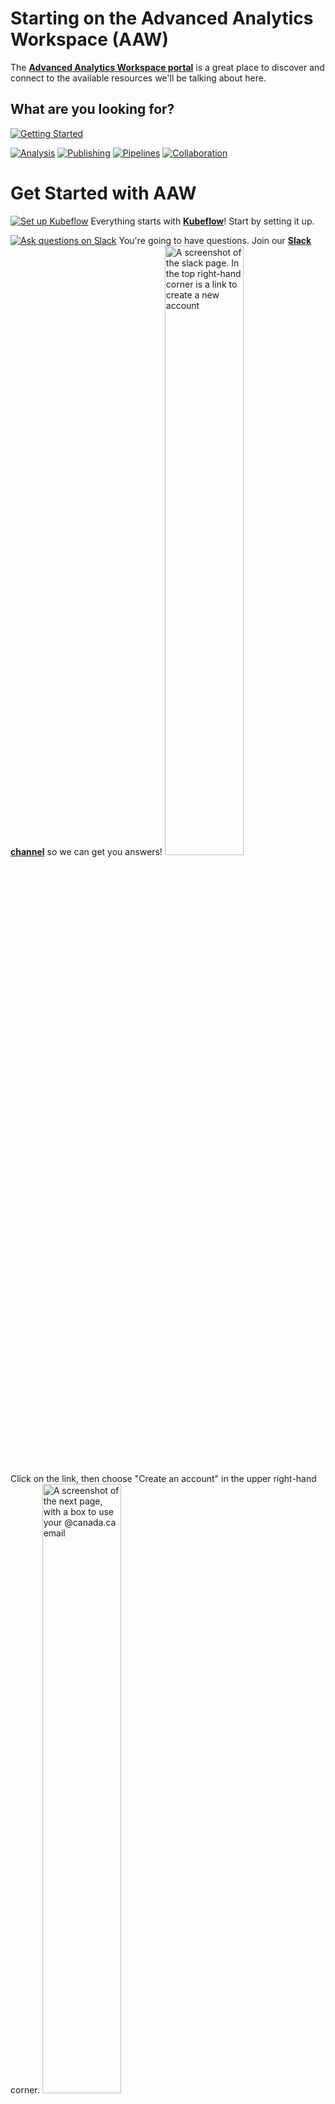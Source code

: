 # Starting on the Advanced Analytics Workspace (AAW)

The
**[Advanced Analytics Workspace portal](https://portal.covid.cloud.statcan.ca)**
is a great place to discover and connect to the available resources we'll be
talking about here.

## What are you looking for?
[![Getting Started](images/GettingStarted.PNG)](#get-started-with-aaw)


[![Analysis](images/Analysis.PNG)](#experiments)
[![Publishing](images/Publishing.PNG)](#publishing)
[![Pipelines](images/Pipelines.PNG)](#pipelines)
[![Collaboration](images/Collaboration.PNG)](#collaboration)

# Get Started with AAW

[![Set up Kubeflow](images/Kubeflow.PNG)](1-Experiments/Kubeflow/)
Everything starts with
**[Kubeflow](1-Experiments/Kubeflow/)**!
Start by setting it up. 

[![Ask questions on Slack](images/Slack.PNG)](https://statcan-aaw.slack.com/)
You're going to have questions. Join our 
**[Slack channel](https://statcan-aaw.slack.com/)** 
so we can get you answers! 
<img src="images/SlackAAW.PNG" alt="A screenshot of the slack page. In the top right-hand corner is a link to create a new account" width="50%">

Click on the link, then choose "Create an account" in the upper right-hand corner. 
<img src="images/SlackAAW2.PNG" alt="A screenshot of the next page, with a box to use your @canada.ca email" width="50%">

Use your @canada.ca email address so that you will be automatically approved. 


# Experiments

## Process data using Notebook Servers

Within [Kubeflow](1-Experiments/Kubeflow/), **[Notebook Servers](1-Experiments/Jupyter/)** are how you get an interactive compute environment to process data.  All Notebook Servers have access to up to 15CPU/48GB RAM and GB/TB scale storage, but have a different user interface depending on the flavor you choose.

* Python, Julia, and R through **Jupyter Notebooks**
* R through **RStudio**

### Jupyter Notebooks for `Python`, `Julia`, or `R`

Use [Jupyter Notebooks](https://jupyter.org/) to create and share interactive documents that contain a mix of live code, visualizations, and text.  These can be written in `Python`, `Julia`, or `R`.  

![Jupyter Notebooks](images/jupyter_in_action.png)

To start a Notebook Server with the Jupyter Notebook interface, choose any `jupyterlab` image when creating your Notebook Server.  The `jupyterlab` image also comes pre-loaded with VS Code in the browser if you prefer a full IDE experience.

### RStudio for `R` and `Shiny`

**[RStudio](1-Experiments/RStudio/)**
gives you an integrated development environment specifically for R. If you're coding in R, this is typically the Notebook Server to use.  Use the `rstudio` image to get an RStudio environment.

**TODO: Add image showing RStudio?  Take from the 1-Experiments/RStudio/ page?**

### Virtual Desktop for General Computing Needs

For a full Ubuntu desktop experience, use any [remote-desktop](1-Experiments/ML-Workspaces) Notebook Server.  These come pre-loaded with Python and R, but are delivered in a typical desktop experience that also comes with Firefox, VS Code, and open office tools.  If you need Geomatics tooling for R, choose the `remote-desktop-geomatics` flavor of this image.

**TODO: Add image showing Virtual Desktop?  Take from the 1-Experiments/ML-Workspaces/ page?**

# Publishing

## Build and publish an interactive dashboard

[![InteractiveDashboard](images/InteractiveDashboard.PNG)](/2-Publishing/R-Shiny/)
Use 
**[R-Shiny](/2-Publishing/R-Shiny/)** 
to build interactive web apps straight from R. You can deploy your R-Shiny dashboard by submitting a pull request to our
[R-Dashboards GitHub repository](https://github.com/StatCan/R-dashboards).
![R Shiny Server](images/readme/shiny_ui.png)

**[Dash](/2-Publishing/Dash/)** is a data visualization tool that lets you build an interactive GUI around your data analysis code.

## Explore your data


[![Explore your data](images/ExploreData.PNG)](/2-Publishing/Datasette/)
Use 
**[Datasette](/2-Publishing/Datasette/)**
, an instant JSON API for your SQLite databases. Run SQL queries in a more interactive way!

# Pipelines

## Build and schedule data/analysis pipelines
[![Build Piplines](images/BuildPipelines.PNG)](/3-Pipelines/Kubeflow-Pipelines/)
**[Kubeflow Pipelines](/3-Pipelines/Kubeflow-Pipelines/)** allows you to set up pipelines. Each pipeline encapsulates analytical workflows, and can be shared, reused, and scheduled.
![Kubeflow Pipelines](images/readme/kubeflow_pipeline.png)

[![Integrate with PaaS](images/IntegratePaaS.PNG)]()
## Integrate with Platform as a Service (PaaS) offerings
We can integrate with many Platform as a Service (PaaS) offerings, like Databricks or AzureML.

# Collaboration
## Share code among team members

[![Share Code](images/ShareCode.PNG)](/Collaboration/)
Use GitHub or GitLab to share code, or request a 
**[shared workspace](/Collaboration/)**
.

<!-- prettier-ignore -->
!!! tip "Ask for help in production"
    The Advanced Analytics Workspace support staff are happy to help with
    production oriented use cases, and we can probably save you lots of time.
    Don't be shy to [ask us for help](Help)!

# How do I get data? How do I submit data?

- Every workspace can be equipped with its own storage.

- There are also storage buckets to publish datasets; either for internal use or
  for wider release.

We will give an overview of the technologies here, and in the next sections
there will be a more in-depth description of each of them.

<!-- prettier-ignore -->
!!! example "Browse some datasets"
    Browse some [datasets](https://datasets.covid.cloud.statcan.ca) here. These
    data sets are meant to store widely shared data. Either data that has been
    brought it, or data to be released out as a product. **As always, ensure
    that the data is not sensitive.**
